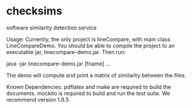 checksims
=========

software similarity detection service

Usage:
Currently, the only project is lineCompare, with main class LineCompareDemo.
You should be able to compile the project to an executable jar,
linecompare-demo.jar. Then run:

java -jar linecompare-demo.jar [fname] ...

The demo will compute and print a matrix of similarity between the files.

Known Dependencies:
pdflatex and make are required to build the documents.
mockito is required to build and run the test suite. We recommend version 1.9.5

